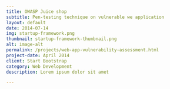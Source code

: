 ```yaml
---
title: OWASP Juice shop
subtitle: Pen-testing technique on vulnerable we application
layout: default
date: 2014-07-14
img: startup-framework.png
thumbnail: startup-framework-thumbnail.png
alt: image-alt
permalink: /projects/web-app-vulnerability-assessment.html
project-date: April 2014
client: Start Bootstrap
category: Web Development
description: Lorem ipsum dolor sit amet

---
```

